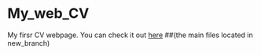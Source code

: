 # My_web_CV
My firsr CV webpage. You can check it out [here](https:\\jekapan.github.io/My_web_CV/)
##(the main files located in new_branch)
